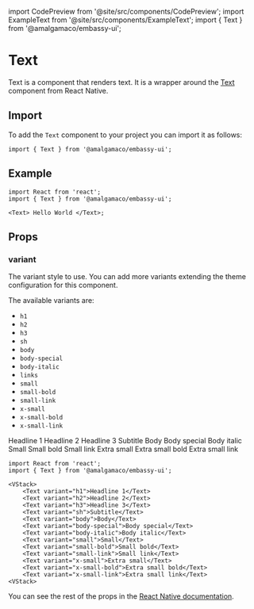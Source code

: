 import CodePreview from '@site/src/components/CodePreview';
import ExampleText from '@site/src/components/ExampleText';
import { Text } from '@amalgamaco/embassy-ui';

# Text

Text is a component that renders text. It is a wrapper around the [Text](https://facebook.github.io/react-native/docs/text.html) component from React Native.

## Import

To add the `Text` component to your project you can import it as follows:

```tsx
import { Text } from '@amalgamaco/embassy-ui';
```

## Example

<CodePreview>
	<ExampleText/>
</CodePreview>

```tsx
import React from 'react';
import { Text } from '@amalgamaco/embassy-ui';

<Text> Hello World </Text>;
```

## Props

### variant

The variant style to use. You can add more variants extending the theme configuration for this component.

The available variants are:

- `h1`
- `h2`
- `h3`
- `sh`
- `body`
- `body-special`
- `body-italic`
- `links`
- `small`
- `small-bold`
- `small-link`
- `x-small`
- `x-small-bold`
- `x-small-link`

<CodePreview>
	<Text variant="h1">Headline 1</Text>
	<Text variant="h2">Headline 2</Text>
	<Text variant="h3">Headline 3</Text>
	<Text variant="sh">Subtitle</Text>
	<Text variant="body">Body</Text>
	<Text variant="body-special">Body special</Text>
	<Text variant="body-italic">Body italic</Text>
	<Text variant="small">Small</Text>
	<Text variant="small-bold">Small bold</Text>
	<Text variant="small-link">Small link</Text>
	<Text variant="x-small">Extra small</Text>
	<Text variant="x-small-bold">Extra small bold</Text>
	<Text variant="x-small-link">Extra small link</Text>
</CodePreview>

```tsx
import React from 'react';
import { Text } from '@amalgamaco/embassy-ui';

<VStack>
	<Text variant="h1">Headline 1</Text>
	<Text variant="h2">Headline 2</Text>
	<Text variant="h3">Headline 3</Text>
	<Text variant="sh">Subtitle</Text>
	<Text variant="body">Body</Text>
	<Text variant="body-special">Body special</Text>
	<Text variant="body-italic">Body italic</Text>
	<Text variant="small">Small</Text>
	<Text variant="small-bold">Small bold</Text>
	<Text variant="small-link">Small link</Text>
	<Text variant="x-small">Extra small</Text>
	<Text variant="x-small-bold">Extra small bold</Text>
	<Text variant="x-small-link">Extra small link</Text>
<VStack>
```

You can see the rest of the props in the [React Native documentation](https://facebook.github.io/react-native/docs/text.html#props).

